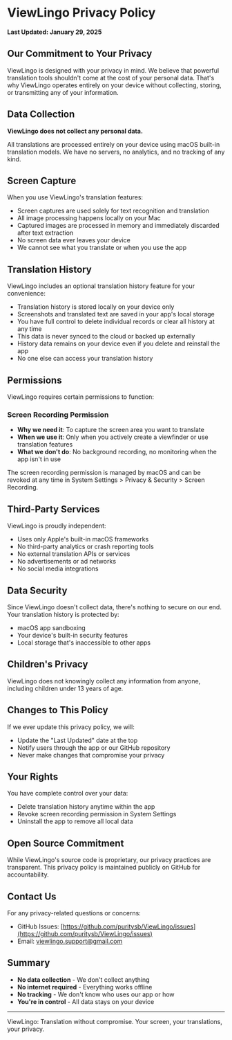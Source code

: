 # ViewLingo Privacy Policy

**Last Updated: January 29, 2025**

## Our Commitment to Your Privacy

ViewLingo is designed with your privacy in mind. We believe that powerful translation tools shouldn't come at the cost of your personal data. That's why ViewLingo operates entirely on your device without collecting, storing, or transmitting any of your information.

## Data Collection

**ViewLingo does not collect any personal data.** 

All translations are processed entirely on your device using macOS built-in translation models. We have no servers, no analytics, and no tracking of any kind.

## Screen Capture

When you use ViewLingo's translation features:

- Screen captures are used solely for text recognition and translation
- All image processing happens locally on your Mac
- Captured images are processed in memory and immediately discarded after text extraction
- No screen data ever leaves your device
- We cannot see what you translate or when you use the app

## Translation History

ViewLingo includes an optional translation history feature for your convenience:

- Translation history is stored locally on your device only
- Screenshots and translated text are saved in your app's local storage
- You have full control to delete individual records or clear all history at any time
- This data is never synced to the cloud or backed up externally
- History data remains on your device even if you delete and reinstall the app
- No one else can access your translation history

## Permissions

ViewLingo requires certain permissions to function:

### Screen Recording Permission
- **Why we need it**: To capture the screen area you want to translate
- **When we use it**: Only when you actively create a viewfinder or use translation features
- **What we don't do**: No background recording, no monitoring when the app isn't in use

The screen recording permission is managed by macOS and can be revoked at any time in System Settings > Privacy & Security > Screen Recording.

## Third-Party Services

ViewLingo is proudly independent:

- Uses only Apple's built-in macOS frameworks
- No third-party analytics or crash reporting tools
- No external translation APIs or services
- No advertisements or ad networks
- No social media integrations

## Data Security

Since ViewLingo doesn't collect data, there's nothing to secure on our end. Your translation history is protected by:

- macOS app sandboxing
- Your device's built-in security features
- Local storage that's inaccessible to other apps

## Children's Privacy

ViewLingo does not knowingly collect any information from anyone, including children under 13 years of age.

## Changes to This Policy

If we ever update this privacy policy, we will:
- Update the "Last Updated" date at the top
- Notify users through the app or our GitHub repository
- Never make changes that compromise your privacy

## Your Rights

You have complete control over your data:
- Delete translation history anytime within the app
- Revoke screen recording permission in System Settings
- Uninstall the app to remove all local data

## Open Source Commitment

While ViewLingo's source code is proprietary, our privacy practices are transparent. This privacy policy is maintained publicly on GitHub for accountability.

## Contact Us

For any privacy-related questions or concerns:

- GitHub Issues: [https://github.com/puritysb/ViewLingo/issues](https://github.com/puritysb/ViewLingo/issues)
- Email: viewlingo.support@gmail.com

## Summary

- **No data collection** - We don't collect anything
- **No internet required** - Everything works offline
- **No tracking** - We don't know who uses our app or how
- **You're in control** - All data stays on your device

---

ViewLingo: Translation without compromise. Your screen, your translations, your privacy.